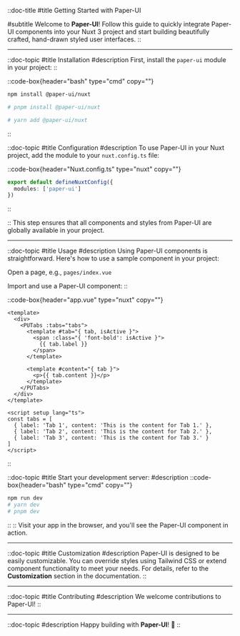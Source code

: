 ::doc-title
#title
Getting Started with Paper-UI

#subtitle
Welcome to **Paper-UI**! Follow this guide to quickly integrate Paper-UI components into your Nuxt 3 project and start building beautifully crafted, hand-drawn styled user interfaces.
::

---

::doc-topic
#title
Installation
#description
First, install the `paper-ui` module in your project:
::

::code-box{header="bash" type="cmd" copy=""}                                          
```bash
npm install @paper-ui/nuxt

# pnpm install @paper-ui/nuxt

# yarn add @paper-ui/nuxt
```
::



::doc-topic
#title
Configuration
#description
To use Paper-UI in your Nuxt project, add the module to your `nuxt.config.ts` file:

  ::code-box{header="Nuxt.config.ts" type="nuxt" copy=""}   
  ```ts
  export default defineNuxtConfig({
    modules: ['paper-ui']
  })
  ```
  ::
  
::
This step ensures that all components and styles from Paper-UI are globally available in your project.

---

::doc-topic
#title
Usage
#description
Using Paper-UI components is straightforward. Here's how to use a sample component in your project:

Open a page, e.g., `pages/index.vue`

Import and use a Paper-UI component:
::

::code-box{header="app.vue" type="nuxt" copy=""}
```vue
<template>
  <div>
    <PUTabs :tabs="tabs">
      <template #tab="{ tab, isActive }">
        <span :class="{ 'font-bold': isActive }">
          {{ tab.label }}
        </span>
      </template>

      <template #content="{ tab }">
        <p>{{ tab.content }}</p>
      </template>
    </PUTabs>
  </div>
</template>

<script setup lang="ts">
const tabs = [
  { label: 'Tab 1', content: 'This is the content for Tab 1.' },
  { label: 'Tab 2', content: 'This is the content for Tab 2.' },
  { label: 'Tab 3', content: 'This is the content for Tab 3.' }
]
</script>
```
::

::doc-topic
#title
Start your development server:
#description
  ::code-box{header="bash" type="cmd" copy=""}
  ```bash
  npm run dev
  # yarn dev
  # pnpm dev
  ```
  ::
::
  Visit your app in the browser, and you'll see the Paper-UI component in action.


---

::doc-topic
#title
Customization
#description
Paper-UI is designed to be easily customizable. You can override styles using Tailwind CSS or extend component functionality to meet your needs. For details, refer to the **Customization** section in the documentation.
::

---
::doc-topic
#title
Contributing
#description
We welcome contributions to Paper-UI!
::

---
::doc-topic
#description
Happy building with **Paper-UI**! 🎉
::